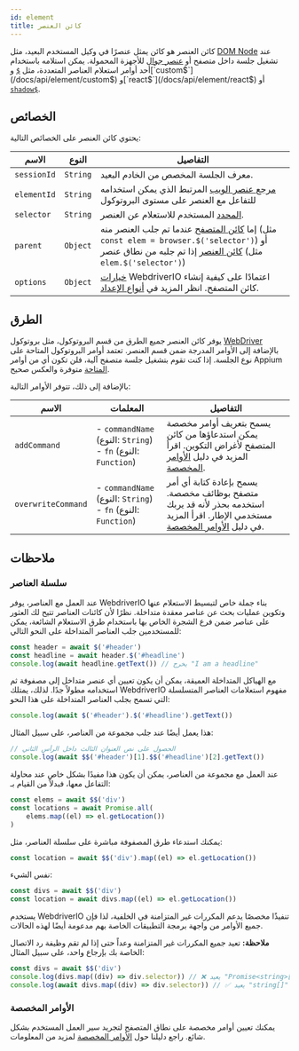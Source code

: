 ```yaml
---
id: element
title: كائن العنصر
---
```


كائن العنصر هو كائن يمثل عنصرًا في وكيل المستخدم البعيد، مثل [DOM Node](https://developer.mozilla.org/en-US/docs/Web/API/Element) عند تشغيل جلسة داخل متصفح أو [عنصر جوال](https://developer.apple.com/documentation/swift/sequence/element) للأجهزة المحمولة. يمكن استلامه باستخدام أحد أوامر استعلام العناصر المتعددة، مثل [`$`](/docs/api/element/$) و[`custom$`](/docs/api/element/custom$) و[`react$`](/docs/api/element/react$) أو [`shadow$`](/docs/api/element/shadow$).

## الخصائص

يحتوي كائن العنصر على الخصائص التالية:

| الاسم | النوع | التفاصيل |
| ---- | ---- | ------- |
| `sessionId` | `String` | معرف الجلسة المخصص من الخادم البعيد. |
| `elementId` | `String` | [مرجع عنصر الويب](https://w3c.github.io/webdriver/#elements) المرتبط الذي يمكن استخدامه للتفاعل مع العنصر على مستوى البروتوكول |
| `selector` | `String` | [المحدد](/docs/selectors) المستخدم للاستعلام عن العنصر. |
| `parent` | `Object` | إما [كائن المتصفح](/docs/api/browser) عندما تم جلب العنصر منه (مثل `const elem = browser.$('selector')`) أو [كائن العنصر](/docs/api/element) إذا تم جلبه من نطاق عنصر (مثل `elem.$('selector')`) |
| `options` | `Object` | [خيارات](/docs/configuration) WebdriverIO اعتمادًا على كيفية إنشاء كائن المتصفح. انظر المزيد في [أنواع الإعداد](/docs/setuptypes). |

## الطرق
يوفر كائن العنصر جميع الطرق من قسم البروتوكول، مثل بروتوكول [WebDriver](/docs/api/webdriver) بالإضافة إلى الأوامر المدرجة ضمن قسم العنصر. تعتمد أوامر البروتوكول المتاحة على نوع الجلسة. إذا كنت تقوم بتشغيل جلسة متصفح آلية، فلن تكون أي من أوامر Appium [المتاحة](/docs/api/appium) متوفرة والعكس صحيح.

بالإضافة إلى ذلك، تتوفر الأوامر التالية:

| الاسم | المعلمات | التفاصيل |
| ---- | ---------- | ------- |
| `addCommand` | - `commandName` (النوع: `String`)<br />- `fn` (النوع: `Function`) | يسمح بتعريف أوامر مخصصة يمكن استدعاؤها من كائن المتصفح لأغراض التكوين. اقرأ المزيد في دليل [الأوامر المخصصة](/docs/customcommands). |
| `overwriteCommand` | - `commandName` (النوع: `String`)<br />- `fn` (النوع: `Function`) | يسمح بإعادة كتابة أي أمر متصفح بوظائف مخصصة. استخدمه بحذر لأنه قد يربك مستخدمي الإطار. اقرأ المزيد في دليل [الأوامر المخصصة](/docs/customcommands#overwriting-native-commands). |

## ملاحظات

### سلسلة العناصر

عند العمل مع العناصر، يوفر WebdriverIO بناء جملة خاص لتبسيط الاستعلام عنها وتكوين عمليات بحث عن عناصر معقدة متداخلة. نظرًا لأن كائنات العناصر تتيح لك العثور على عناصر ضمن فرع الشجرة الخاص بها باستخدام طرق الاستعلام الشائعة، يمكن للمستخدمين جلب العناصر المتداخلة على النحو التالي:

```js
const header = await $('#header')
const headline = await header.$('#headline')
console.log(await headline.getText()) // يخرج "I am a headline"
```

مع الهياكل المتداخلة العميقة، يمكن أن يكون تعيين أي عنصر متداخل إلى مصفوفة ثم استخدامه مطولاً جدًا. لذلك، يمتلك WebdriverIO مفهوم استعلامات العناصر المتسلسلة التي تسمح بجلب العناصر المتداخلة على هذا النحو:

```js
console.log(await $('#header').$('#headline').getText())
```

هذا يعمل أيضًا عند جلب مجموعة من العناصر، على سبيل المثال:

```js
// الحصول على نص العنوان الثالث داخل الرأس الثاني
console.log(await $$('#header')[1].$$('#headline')[2].getText())
```

عند العمل مع مجموعة من العناصر، يمكن أن يكون هذا مفيدًا بشكل خاص عند محاولة التفاعل معها، فبدلاً من القيام بـ:

```js
const elems = await $$('div')
const locations = await Promise.all(
    elems.map((el) => el.getLocation())
)
```

يمكنك استدعاء طرق المصفوفة مباشرة على سلسلة العناصر، مثل:

```js
const location = await $$('div').map((el) => el.getLocation())
```

نفس الشيء:

```js
const divs = await $$('div')
const location = await divs.map((el) => el.getLocation())
```

يستخدم WebdriverIO تنفيذًا مخصصًا يدعم المكررات غير المتزامنة في الخلفية، لذا فإن جميع الأوامر من واجهة برمجة التطبيقات الخاصة بهم مدعومة أيضًا لهذه الحالات.

__ملاحظة:__ تعيد جميع المكررات غير المتزامنة وعداً حتى إذا لم تقم وظيفة رد الاتصال الخاصة بك بإرجاع واحد، على سبيل المثال:

```ts
const divs = await $$('div')
console.log(divs.map((div) => div.selector)) // ❌ يعيد "Promise<string>[]"
console.log(await divs.map((div) => div.selector)) // ✅ يعيد "string[]"
```

### الأوامر المخصصة

يمكنك تعيين أوامر مخصصة على نطاق المتصفح لتجريد سير العمل المستخدم بشكل شائع. راجع دليلنا حول [الأوامر المخصصة](/docs/customcommands#adding-custom-commands) لمزيد من المعلومات.